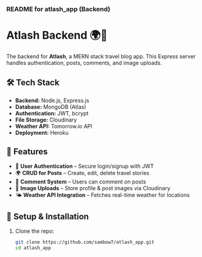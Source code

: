 
### **README for atlash_app (Backend)**

# Atlash Backend 🌍🚀

The backend for **Atlash**, a MERN stack travel blog app. This Express server handles authentication, posts, comments, and image uploads.

## 🛠 Tech Stack
- **Backend:** Node.js, Express.js
- **Database:** MongoDB (Atlas)
- **Authentication:** JWT, bcrypt
- **File Storage:** Cloudinary
- **Weather API:** Tomorrow.io API
- **Deployment:** Heroku

## 🚀 Features
- 🔑 **User Authentication** – Secure login/signup with JWT
- 🌍 **CRUD for Posts** – Create, edit, delete travel stories
- 💬 **Comment System** – Users can comment on posts
- 📸 **Image Uploads** – Store profile & post images via Cloudinary
- 🌤 **Weather API Integration** – Fetches real-time weather for locations

## 🔧 Setup & Installation
1. Clone the repo:
   ```sh
   git clone https://github.com/sambow7/atlash_app.git
   cd atlash_app